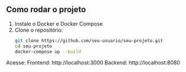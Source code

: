 ## Como rodar o projeto

1. Instale o Docker e Docker Compose
2. Clone o repositório:
   ```bash
   git clone https://github.com/seu-usuario/seu-projeto.git
   cd seu-projeto
   docker-compose up --build
Acesse:
   Frontend: http://localhost:3000
   Backend: http://localhost:8080